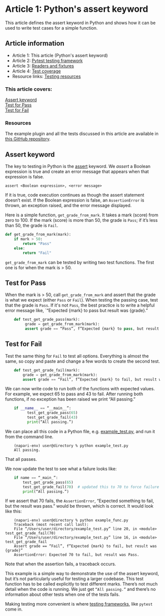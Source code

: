 # Article 1: Python's assert keyword

This article defines the assert keyword in Python and shows how it can be used to write test cases for a simple function.  

## Article information  

* Article 1: This article (Python's assert keyword) 
* Article 2: [Pytest testing framework](./Article-2-pytest-testing-frameworks)  
* Article 3: [Readers and fixtures](./Article-3-readers-and-fixtures)  
* Article 4: [Test coverage](./Article-4-test-coverage)  
* Resource links: [Testing resources](./Testing-Resources.md)  
  
### This article covers:  
[Assert keyword](#assert-keyword)  
[Test for Pass](#test-for-pass)  
[Test for Fail](#test-for-fail)  

### Resources
The example plugin and all the tests discussed in this article are available in [this GitHub repository](https://github.com/DragaDoncila/plugin-tests).

## Assert keyword  
The key to testing in Python is the [assert](https://realpython.com/python-assert-statement/) keyword. We *assert* a Boolean expression is true and create an error message that appears when that expression is false. 
    
    assert <Boolean expression>, <error message>    
    
If it is true, code execution continues as though the assert statement doesn’t exist. If the Boolean expression is false, an `AssertionError` is thrown, an exception raised, and the error message displayed. 
  
Here is a simple function, `get_grade_from_mark`. It takes a mark (score) from zero to 100. If the mark (score) is more than 50, the grade is `Pass`; if it’s less than 50, the grade is `Fail`.  

```python
def get_grade_from_mark(mark):
    if mark > 50: 
        return "Pass"
    else:   
        return "Fail"
```

`get_grade_from_mark` can be tested by writing two test functions. The first one is for when the mark is > 50.   
  
  
## Test for Pass
When the mark is > 50, call `get_grade_from_mark` and assert that the grade is what we expect (either `Pass` or `Fail`). When testing the passing case, test that the grade is `Pass`. If it's not `Pass`, the best practice is to write a helpful error message like, `“Expected {mark} to pass but result was {grade}.”   

```python
    def test_get_grade_pass(mark):  
         grade = get_grade_from_mark(mark):  
         assert grade == “Pass”, f”Expected {mark} to pass, but result was{grade}”  
```
  
## Test for Fail  
Test the same thing for `Fail` to test all options. Everything is almost the same, so copy and paste and change a few words to create the second test.  

```python  
    def test_get_grade_fail(mark):  
        grade = get_grade_from_mark(mark):  
        assert grade == “Fail”, f”Expected {mark} to fail, but result was{grade}”  
```  
We can now write code to run both of the functions with expected values. For example, we expect 65 to pass and 43 to fail. After running both functions, if no exception has been raised we print “All passing.”  
```python  
    if __name__ == “__main__”:    
          test_get_grade_pass(65)  
          test_get_grade_fail(43)  
          print(“All passing.”)  
```
We can place all this code in a Python file, e.g. [example_test.py](https://github.com/DragaDoncila/plugin-tests/blob/main/example_func.py), and run it from the command line. 
```console  
    (napari-env) user@directory % python example_test.py  
    All passing. 
```
That all passes. 

We now update the test to see what a failure looks like:  
```python
    if name == “_main_”:    
        test_get_grade_pass(65)  
        test_get_grade_fail(70)  # updated this to 70 to force failure  
        print(“All passing.”)  
```
If we assert that 70 fails, the `AssertionError`, “Expected something to fail, but the result was pass.” would be thrown, which is correct. It would look like this:  
```console
    (napari-env) user@directory % python example_func.py  
    Traceback (most recent call last):  
    File “/Users/user/directory/example_test.py” line 20, in <module> test_get_grade_fail(70)  
    File “/Users/user/directory/example_test.py” line 16, in <module> test_get_grade_fail  
    Assert grade == “Fail”, f”Expected {mark} to fail, but result was {grade}”  
    AssertionError: Expected 70 to fail, but result was Pass.   
```
Note that when the assertion fails, a traceback occurs. 

This example is a simple way to demonstrate the use of the assert keyword, but it’s not particularly useful for testing a larger codebase. This test function has to be called explicitly to test different marks. There’s not much detail when the code is running. We just get `“All passing.”` and there’s no information about other tests when one of the tests fails.  
  
Making testing more convenient is where [testing frameworks](./Pytest-testing-frameworks), like `pytest` come in.  